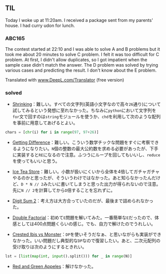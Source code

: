 ## TIL

Today I woke up at 11:20am. I received a package sent from my parents' house. I had curry udon for lunch.

### ABC165

The contest started at 22:10 and I was able to solve A and B problems but it took me about 20 minutes to solve C problem. I felt it was too difficult for C problem. At first, I didn't allow duplicates, so I got impatient when the sample case didn't match the answer. The D problem was solved by trying various cases and predicting the result. I don't know about the E problem.

Translated with www.DeepL.com/Translator (free version)

### solved

* [Shrinking](https://atcoder.jp/contests/agc016/tasks/agc016_a)：難しい。すべての文字列(英語小文字なので高々`26`通り)について試してみるという発想に至れなかった。ちなみに`python`において文字列を`for`文で回すのは`string`モジュールを使うか、`chd`を利用して次のような配列を事前に用意してあげるとよい。

```python
chars = [chr(i) for i in range(97, 97+26)]
```

* [Getting Difference](https://atcoder.jp/contests/agc018/tasks/agc018_a)：難しい。こういう数学チックな問題をすぐに考察できるようになりたい。`N`個の整数の最大公約数を求める必要があったが、下手に実装すると`RE`になるので注意。ふつうにループを回してもいいし、`reduce`を使ってもいいと思う。

* [Ice Tea Store](https://atcoder.jp/contests/agc019/tasks/agc019_a)：難しい。小数が扱いにくいから全体を4倍してガチャガチャやるのかと思ったが、そういうわけではなかった。あと知らなかったんだけど、`D * N // 2`みたいに書いてしまうと思った出力が得られないので注意。先に`N // 2`を計算してから`D`倍することを忘れずに。

* [Digit Sum 2](https://atcoder.jp/contests/agc021/tasks/agc021_a)：考え方は大方合っていたのだが、最後まで詰められなかった。

* [Double Factorial](https://atcoder.jp/contests/abc148/tasks/abc148_e)：初めて`E`問題を解いてみた。一番簡単な`E`だったので、体感としては400点問題くらいの感じ。でも、自力で解けたのでうれしい。

* [Crested Ibis vs Monster](https://atcoder.jp/contests/abc153/tasks/abc153_e)：`DP`を使いそうだなぁ、と思いながらも実装ができなかった。いい問題だし典型的な`DP`なので復習したい。あと、二次元配列の受け取りは次のようにするときれい。

```python
lst = [list(map(int, input().split())) for _ in range(N)]
```

* [Red and Green Appeles](https://atcoder.jp/contests/abc160/tasks/abc160_e)：解けなかった。